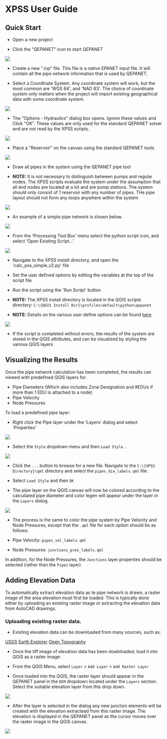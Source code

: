 # XPSS User Guide

## Quick Start

*  Open a new project

*  Click the "QEPANET" icon to start QEPANET

![](1.png)

*  Create a new ".inp" file.  This file is a native EPANET input file.  It will contain all the pipe network information that is used by QEPANET.

*  Select a Coordinate System.  Any coordinate system will work, but the most common are 'WGS 64', and 'NAD 83'.  The choice of coordinate system only matters when the project will import existing geographical data with some coordinate system.

![](3.png)

*  The "Options - Hydraulics" dialog box opens.  Ignore these values and Click "OK".  These values are only used for the standard QEPANET solver and are not read by the XPSS scripts.

![](4.png)

*  Place a "Reservoir" on the canvas using the standard QEPANET tools

![](5.png)

*  Draw all pipes in the system using the QEPANET pipe tool

*  **NOTE:**  It is not necessary to distinguish between pumps and regular nodes.  The XPSS scripts evaluate the system under the assumption that all end nodes are located at a lot and are pump stations.  The system should only consist of 1 reservoir with any number of pipes.  THe pipe layout should not form any loops anywhere within the system

![](6.png)

*  An example of a simple pipe network is shown below.

![](7.png)

*  From the 'Processing Tool Box' menu select the python script icon, and select 'Open Existing Script...'

![](8.png)

*  Navigate to the XPSS install directory, and open the 'calc_pss_simple_v2.py' file

*  Set the user defined options by editing the variables at the top of the script file

*  Run the script using the 'Run Script' button

*  **NOTE:**  The XPSS install directory is located in the QGIS scripts directory:
`C:\{QGIS Install Dir}\profiles\default\python\qepanet`

*  **NOTE:**  Details on the various user define options can be found [here](user_defined_options.md)

![](9.png)

*  If the script is completed without errors, the results of the system are stored in the QGIS attributes, and can be visualized by styling the various QGIS layers


## Visualizing the Results

Once the pipe network calculation has been completed, the results can viewed with predefined QGIS layers for:

*  Pipe Diameters (Which also includes Zone Designation and #EDUs if more than 1 EDU is attached to a node)
*  Pipe Velocity
*  Node Pressures

To load a predefined pipe layer:

*  Right click the Pipe layer under the 'Layers' dialog and select 'Properties'

![](v1.png)

*  Select the `Style` dropdown menu and then `Load Style..`

![](v2.png)

*  Click the `...` button to browse for a new file.  Navigate to the `C:\{XPSS Directory}\qml` directory and select the `pipes_dia_labels.qml` file.

*  Select `Load Style` and then `OK`

*  The pipe layer on the QGIS canvas will now be colored according to the calculiated pipe diameter and color legen will appear under the layer in the `Layers` dialog.


![](v3.png)

*  The process is the same to color the pipe system by Pipe Velocity and Node Pressures, except that the `.qml` file for each option should be as follows:

  *  Pipe Velocity:  `pipes_vel_labels.qml`
  *  Node Pressures:  `junctions_pres_labels.qml`

In addition, for the Node Pressures, the `Junctions` layer properties should be selected (rather than the `Pipes` layer)

 
## Adding Elevation Data

To automatically extract elevation data as te pipe network is drawn, a raster image of the area elevation must first be loaded.  This is typically done either by uploading an existing raster image or extracting the elevation data from AutoCAD drawings.

### Uploading existing raster data.

*  Existing elevation data can be downloaded from many sources, such as:

[USGS](https://viewer.nationalmap.gov/basic/)
[Earth Explorer](https://earthexplorer.usgs.gov/)
[Open Topography](https://opentopography.org/)

*  Once the tiff image of elevation data has been dowbloaded, load it into QGIS as a raster image:
  *  From the QGIS Menu, select `Layer` > `Add Layer` > `Add Raster Layer`

* Once loaded into the QGIS, the raster layer should appear in the QEPANET panel in the `DEM` dropdown located under the `Layers` section.  Select the suitable elevation layer from this drop down.

![](el1.png)

*  After the layer is selected in the dialog any new junction elements will be created with the elevation extractead from this raster image.  The elevation is displayed in the QEPANET panel as the cursor moves over the raster image in the QGIS canvas.

![](el2.png)




